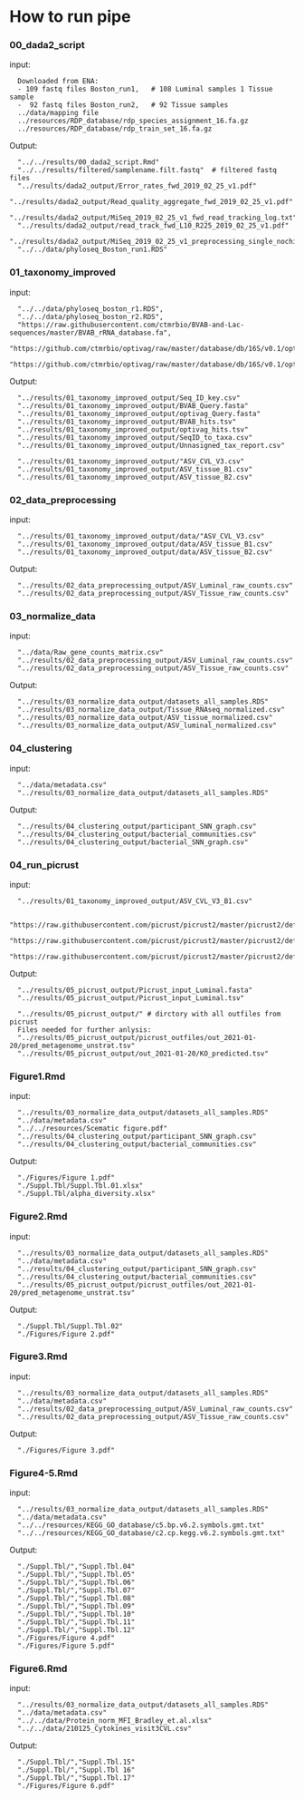 # How to run pipe

### 00_dada2_script
input: 

      Downloaded from ENA:
      - 109 fastq files Boston_run1,   # 108 Luminal samples 1 Tissue sample
      -  92 fastq files Boston_run2,   # 92 Tissue samples
      ../data/mapping file
      ../resources/RDP_database/rdp_species_assignment_16.fa.gz
      ../resources/RDP_database/rdp_train_set_16.fa.gz
      
Output:

      "../../results/00_dada2_script.Rmd"
      "../../results/filtered/samplename.filt.fastq"  # filtered fastq files
      "../results/dada2_output/Error_rates_fwd_2019_02_25_v1.pdf"
      "../results/dada2_output/Read_quality_aggregate_fwd_2019_02_25_v1.pdf"
      "../results/dada2_output/MiSeq_2019_02_25_v1_fwd_read_tracking_log.txt"
      "../results/dada2_output/read_track_fwd_L10_R225_2019_02_25_v1.pdf"
      "../results/dada2_output/MiSeq_2019_02_25_v1_preprocessing_single_nochim.RDS"
      "../../data/phyloseq_Boston_run1.RDS"         

### 01_taxonomy_improved
input: 

      "../../data/phyloseq_boston_r1.RDS",   
      "../../data/phyloseq_boston_r2.RDS",   
      "https://raw.githubusercontent.com/ctmrbio/BVAB-and-Lac-sequences/master/BVAB_rRNA_database.fa",
      "https://github.com/ctmrbio/optivag/raw/master/database/db/16S/v0.1/optivag_db.fasta.gz",
      "https://github.com/ctmrbio/optivag/raw/master/database/db/16S/v0.1/optivag_seqinfo.csv"
      
Output:

      "../results/01_taxonomy_improved_output/Seq_ID_key.csv"
      "../results/01_taxonomy_improved_output/BVAB_Query.fasta"
      "../results/01_taxonomy_improved_output/optivag_Query.fasta"
      "../results/01_taxonomy_improved_output/BVAB_hits.tsv"
      "../results/01_taxonomy_improved_output/optivag_hits.tsv"
      "../results/01_taxonomy_improved_output/SeqID_to_taxa.csv"
      "../results/01_taxonomy_improved_output/Unnasigned_tax_report.csv"
      
      "../results/01_taxonomy_improved_output/"ASV_CVL_V3.csv"
      "../results/01_taxonomy_improved_output/ASV_tissue_B1.csv"
      "../results/01_taxonomy_improved_output/ASV_tissue_B2.csv"

### 02_data_preprocessing
input:
      
      "../results/01_taxonomy_improved_output/data/"ASV_CVL_V3.csv"
      "../results/01_taxonomy_improved_output/data/ASV_tissue_B1.csv"
      "../results/01_taxonomy_improved_output/data/ASV_tissue_B2.csv"
      
Output:
      
      "../results/02_data_preprocessing_output/ASV_Luminal_raw_counts.csv"
      "../results/02_data_preprocessing_output/ASV_Tissue_raw_counts.csv"

### 03_normalize_data
input:
      
      "../data/Raw_gene_counts_matrix.csv"
      "../results/02_data_preprocessing_output/ASV_Luminal_raw_counts.csv"
      "../results/02_data_preprocessing_output/ASV_Tissue_raw_counts.csv"
      
Output:
    
      "../results/03_normalize_data_output/datasets_all_samples.RDS"
      "../results/03_normalize_data_output/Tissue_RNAseq_normalized.csv"
      "../results/03_normalize_data_output/ASV_tissue_normalized.csv"
      "../results/03_normalize_data_output/ASV_luminal_normalized.csv"

### 04_clustering
input: 
      
      "../data/metadata.csv"
      "../results/03_normalize_data_output/datasets_all_samples.RDS"
      
Output:

      "../results/04_clustering_output/participant_SNN_graph.csv"
      "../results/04_clustering_output/bacterial_communities.csv"
      "../results/04_clustering_output/bacterial_SNN_graph.csv"

### 04_run_picrust
input: 

      "../results/01_taxonomy_improved_output/ASV_CVL_V3_B1.csv"
      
      "https://raw.githubusercontent.com/picrust/picrust2/master/picrust2/default_files/description_mapfiles/ko_info.tsv.gz"
      "https://raw.githubusercontent.com/picrust/picrust2/master/picrust2/default_files/pathway_mapfiles/KEGG_pathways_to_KO.tsv"
      "https://raw.githubusercontent.com/picrust/picrust2/master/picrust2/default_files/description_mapfiles/KEGG_pathways_info.tsv.gz"

Output:
      
      "../results/05_picrust_output/Picrust_input_Luminal.fasta"
      "../results/05_picrust_output/Picrust_input_Luminal.tsv"
      
      "../results/05_picrust_output/" # dirctory with all outfiles from picrust
      Files needed for further anlysis:
      "../results/05_picrust_output/picrust_outfiles/out_2021-01-20/pred_metagenome_unstrat.tsv"
      "../results/05_picrust_output/out_2021-01-20/KO_predicted.tsv"

### Figure1.Rmd
input: 

      "../results/03_normalize_data_output/datasets_all_samples.RDS"
      "../data/metadata.csv"
      "../../resources/Scematic figure.pdf"
      "../results/04_clustering_output/participant_SNN_graph.csv"
      "../results/04_clustering_output/bacterial_communities.csv"
      
Output:

      "./Figures/Figure 1.pdf"
      "./Suppl.Tbl/Suppl.Tbl.01.xlsx"
      "./Suppl.Tbl/alpha_diversity.xlsx"

### Figure2.Rmd
input: 

      "../results/03_normalize_data_output/datasets_all_samples.RDS"
      "../data/metadata.csv"
      "../results/04_clustering_output/participant_SNN_graph.csv"
      "../results/04_clustering_output/bacterial_communities.csv"
      "../results/05_picrust_output/picrust_outfiles/out_2021-01-20/pred_metagenome_unstrat.tsv"
      
Output:

      "./Suppl.Tbl/Suppl.Tbl.02"
      "./Figures/Figure 2.pdf"


### Figure3.Rmd
input: 

      "../results/03_normalize_data_output/datasets_all_samples.RDS"
      "../data/metadata.csv"
      "../results/02_data_preprocessing_output/ASV_Luminal_raw_counts.csv"
      "../results/02_data_preprocessing_output/ASV_Tissue_raw_counts.csv"
      
Output:

      "./Figures/Figure 3.pdf"

### Figure4-5.Rmd
input: 

      "../results/03_normalize_data_output/datasets_all_samples.RDS"
      "../data/metadata.csv"
      "../../resources/KEGG_GO_database/c5.bp.v6.2.symbols.gmt.txt"
      "../../resources/KEGG_GO_database/c2.cp.kegg.v6.2.symbols.gmt.txt"
      
Output:

      "./Suppl.Tbl/","Suppl.Tbl.04"
      "./Suppl.Tbl/","Suppl.Tbl.05"
      "./Suppl.Tbl/","Suppl.Tbl.06"
      "./Suppl.Tbl/","Suppl.Tbl.07"
      "./Suppl.Tbl/","Suppl.Tbl.08"
      "./Suppl.Tbl/","Suppl.Tbl.09"
      "./Suppl.Tbl/","Suppl.Tbl.10"
      "./Suppl.Tbl/","Suppl.Tbl.11"
      "./Suppl.Tbl/","Suppl.Tbl.12"
      "./Figures/Figure 4.pdf"
      "./Figures/Figure 5.pdf"

### Figure6.Rmd
input: 

      "../results/03_normalize_data_output/datasets_all_samples.RDS"
      "../data/metadata.csv"
      "../../data/Protein_norm_MFI_Bradley_et.al.xlsx"
      "../../data/210125_Cytokines_visit3CVL.csv"
      
Output:

      "./Suppl.Tbl/","Suppl.Tbl.15"
      "./Suppl.Tbl/","Suppl.Tbl 16"
      "./Suppl.Tbl/","Suppl.Tbl.17"
      "./Figures/Figure 6.pdf"

